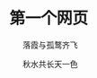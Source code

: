 <!DOCTYPE html>
<html lang="en">
<head>
    <meta charset="UTF-8">
    <meta name="viewport" content="width=device-width, initial-scale=1.0">
    <meta http-equiv="X-UA-Compatible" content="ie=edge">
    <title>Document</title>
</head>
<body>
    <div class="cont_v1">
        <h1>第一个网页</h1>
        <ul class="ul_as1">落霞与孤鹜齐飞</ul>
        <ul class="ul_as1">秋水共长天一色</ul>
    </div>
</body>
</html>
